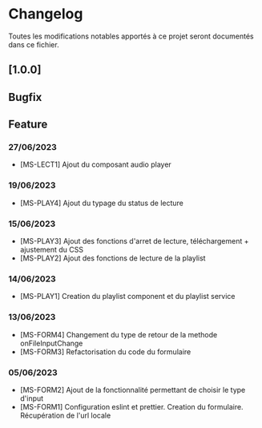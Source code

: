 # Changelog

Toutes les modifications notables apportés à ce projet seront documentés dans ce fichier.

## [1.0.0]

## Bugfix

## Feature

### 27/06/2023

- [MS-LECT1] Ajout du composant audio player

### 19/06/2023

- [MS-PLAY4] Ajout du typage du status de lecture

### 15/06/2023

- [MS-PLAY3] Ajout des fonctions d'arret de lecture, téléchargement + ajustement du CSS
- [MS-PLAY2] Ajout des fonctions de lecture de la playlist

### 14/06/2023

- [MS-PLAY1] Creation du playlist component et du playlist service

### 13/06/2023

- [MS-FORM4] Changement du type de retour de la methode onFileInputChange
- [MS-FORM3] Refactorisation du code du formulaire

### 05/06/2023

- [MS-FORM2] Ajout de la fonctionnalité permettant de choisir le type d'input
- [MS-FORM1] Configuration eslint et prettier. Creation du formulaire. Récupération de l'url locale